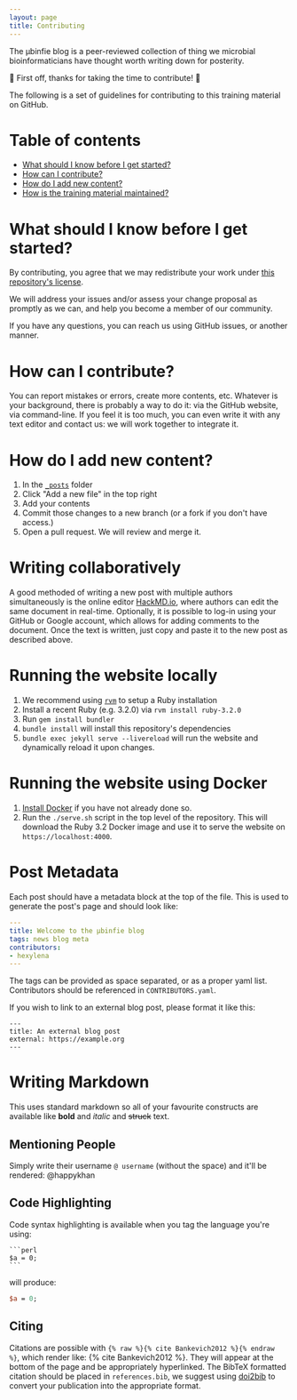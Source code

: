 ```yaml
---
layout: page
title: Contributing
---
```


The µbinfie blog is a peer-reviewed collection of thing we microbial bioinformaticians have thought worth writing down for posterity.

🎉 First off, thanks for taking the time to contribute! 🎉

The following is a set of guidelines for contributing to this training material on GitHub.

# Table of contents

- [What should I know before I get started?](#what-should-i-know-before-i-get-started)
- [How can I contribute?](#how-can-i-contribute)
- [How do I add new content?](#how-do-i-add-new-content)
- [How is the training material maintained?](#how-is-the-training-material-maintained)

# What should I know before I get started?

By contributing, you agree that we may redistribute your work under [this repository's license](LICENSE).

We will address your issues and/or assess your change proposal as promptly as we can, and help you become a member of our community.

If you have any questions, you can reach us using GitHub issues, or another manner.

# How can I contribute?

You can report mistakes or errors, create more contents, etc. Whatever is your background, there is probably a way to do it: via the GitHub website, via command-line. If you feel it is too much, you can even write it with any text editor and contact us: we will work together to integrate it.


# How do I add new content?

1. In the [`_posts`](https://github.com/ubinfie/ubinfie.github.io/tree/main/_posts) folder
1. Click "Add a new file" in the top right
1. Add your contents
1. Commit those changes to a new branch (or a fork if you don't have access.)
1. Open a pull request. We will review and merge it.

# Writing collaboratively
A good methoded of writing a new post with multiple authors simultaneously is the online editor [HackMD.io](https://hackmd.io/new),
where authors can edit the same document in real-time.
Optionally, it is possible to log-in using your GitHub or Google account, which allows for adding comments to the document.
Once the text is written, just copy and paste it to the new post as described above.

# Running the website locally

1. We recommend using [`rvm`](https://rvm.io/rvm/install) to setup a Ruby installation
1. Install a recent Ruby (e.g. 3.2.0) via `rvm install ruby-3.2.0`
1. Run `gem install bundler`
1. `bundle install` will install this repository's dependencies
1. `bundle exec jekyll serve --livereload` will run the website and dynamically reload it upon changes.

# Running the website using Docker

1. [Install Docker](https://docs.docker.com/engine/install/) if you have not already done so.
1. Run the `./serve.sh` script in the top level of the repository. This will download the Ruby 3.2 Docker image and use it to serve the website on `https://localhost:4000`.

# Post Metadata

Each post should have a metadata block at the top of the file. This is used to generate the post's page and should look like:

```yaml
---
title: Welcome to the µbinfie blog
tags: news blog meta
contributors:
- hexylena
---
```

The tags can be provided as space separated, or as a proper yaml list. Contributors should be referenced in `CONTRIBUTORS.yaml`.

If you wish to link to an external blog post, please format it like this:

```
---
title: An external blog post
external: https://example.org
---
```

# Writing Markdown

This uses standard markdown so all of your favourite constructs are available like **bold** and *italic* and ~~struck~~ text.

## Mentioning People

Simply write their username `@ username` (without the space) and it'll be rendered: @happykhan

## Code Highlighting

Code syntax highlighting is available when you tag the language you're using:

````
```perl
$a = 0;
```
````

will produce:

```perl
$a = 0;
```

## Citing

Citations are possible with `{% raw %}{% cite Bankevich2012 %}{% endraw %}`, which render like: {% cite Bankevich2012 %}. They will appear at the bottom of the page and be appropriately hyperlinked.
The BibTeX formatted citation should be placed in `references.bib`, we suggest using [doi2bib](https://www.doi2bib.org/) to convert your publication into the appropriate format.
